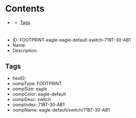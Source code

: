 



Contents
========

* [](#)
	* [Tags](#tags)

# 

- ID: FOOTPRINT-eagle-eagle-default-switch-71BT-30-AB1
- Name: 
- Description: 

## Tags

- hexID: 
- oompType: FOOTPRINT
- oompSize: eagle
- oompColor: eagle-default
- oompDesc: switch
- oompIndex: 71BT-30-AB1
- oompName: eagle-default/switch/71BT-30-AB1
